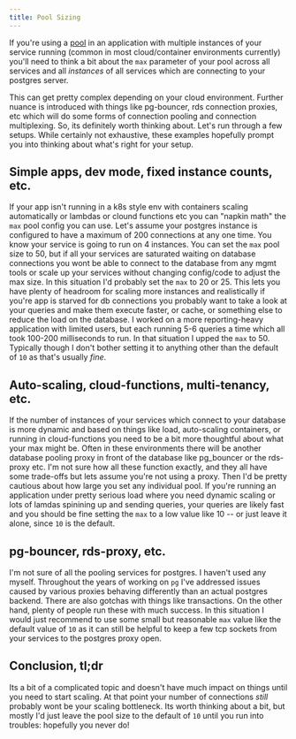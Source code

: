 ```yaml
---
title: Pool Sizing
---
```


If you're using a [pool](/apis/pool) in an application with multiple instances of your service running (common in most cloud/container environments currently) you'll need to think a bit about the `max` parameter of your pool across all services and all _instances_ of all services which are connecting to your postgres server.

This can get pretty complex depending on your cloud environment. Further nuance is introduced with things like pg-bouncer, rds connection proxies, etc which will do some forms of connection pooling and connection multiplexing. So, its definitely worth thinking about. Let's run through a few setups. While certainly not exhaustive, these examples hopefully prompt you into thinking about what's right for your setup.

## Simple apps, dev mode, fixed instance counts, etc.

If your app isn't running in a k8s style env with containers scaling automatically or lambdas or clound functions etc you can "napkin math" the `max` pool config you can use. Let's assume your postgres instance is configured to have a maximum of 200 connections at any one time. You know your service is going to run on 4 instances. You can set the `max` pool size to 50, but if all your services are saturated waiting on database connections you wont be able to connect to the database from any mgmt tools or scale up your services without changing config/code to adjust the max size. In this situation I'd probably set the `max` to 20 or 25. This lets you have plenty of headroom for scaling more instances and realistically if you're app is starved for db connections you probably want to take a look at your queries and make them execute faster, or cache, or something else to reduce the load on the database. I worked on a more reporting-heavy application with limited users, but each running 5-6 queries a time which all took 100-200 milliseconds to run. In that situation I upped the `max` to 50. Typically though I don't bother setting it to anything other than the default of `10` as that's usually _fine_.

## Auto-scaling, cloud-functions, multi-tenancy, etc.

If the number of instances of your services which connect to your database is more dynamic and based on things like load, auto-scaling containers, or running in cloud-functions you need to be a bit more thoughtful about what your max might be. Often in these environments there will be another database pooling proxy in front of the database like pg_bouncer or the rds-proxy etc. I'm not sure how all these function exactly, and they all have some trade-offs but lets assume you're not using a proxy. Then I'd be pretty cautious about how large you set any individual pool. If you're running an application under pretty serious load where you need dynamic scaling or lots of lamdas spinining up and sending queries, your queries are likely fast and you should be fine setting the `max` to a low value like 10 -- or just leave it alone, since `10` is the default.

## pg-bouncer, rds-proxy, etc.

I'm not sure of all the pooling services for postgres. I haven't used any myself. Throughout the years of working on `pg` I've addressed issues caused by various proxies behaving differently than an actual postgres backend. There are also gotchas with things like transactions. On the other hand, plenty of people run these with much success. In this situation I would just recommend to use some small but reasonable `max` value like the default value of `10` as it can still be helpful to keep a few tcp sockets from your services to the postgres proxy open.

## Conclusion, tl;dr

Its a bit of a complicated topic and doesn't have much impact on things until you need to start scaling. At that point your number of connections _still_ probably wont be your scaling bottleneck. Its worth thinking about a bit, but mostly I'd just leave the pool size to the default of `10` until you run into troubles: hopefully you never do!
